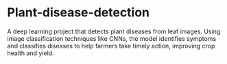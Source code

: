# Plant-disease-detection
A deep learning project that detects plant diseases from leaf images. Using image classification techniques like CNNs, the model identifies symptoms and classifies diseases to help farmers take timely action, improving crop health and yield.
